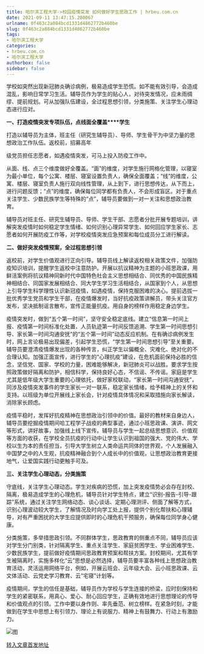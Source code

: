 ```yaml
---
title: 哈尔滨工程大学->校园疫情突发 如何做好学生思政工作 | hrbeu.com.cn
date: 2021-09-11 13:47:15.280067
urlname: 0f463c2a084bcd1331d4862772b460be
slug: 0f463c2a084bcd1331d4862772b460be
tags: 
- 哈尔滨工程大学
categories:
- hrbeu.com.cn
- 哈尔滨工程大学
authorbox: false
sidebar: false
---
```

学校如突然出现新冠肺炎确诊病例，极易造成学生恐慌。如不能有效引导，会造成混乱，影响日常学习生活。辅导员作为学生的贴心人，对待突发情况，应未雨绸缪、提前规划。可从加强队伍建设，全过程思想引领，分类施策、关注学生心理动态进行应对。 

**一、打造疫情突发专项队伍，点线面全覆盖****学生** 

打造以辅导员为主体，班主任（研究生辅导员）、导师、学生骨干为中坚力量的思想政治工作队伍。返校前，招募高年
<!--more-->
级党员担任志愿者，如遇疫情突发，可马上投入防疫工作中。 

从面、线、点三个维度做好全覆盖。“面”的维度，对学生施行网格化管理，以寝室为最小单位，每个公寓、楼层、寝室设置负责人，确保全面覆盖；“线”的维度，公寓、楼层、寝室负责人施行双向线性管理，从上到下，进行思想传达，从下而上，进行问题反馈；“点”的维度，确保每位同学都有负责人，不会形成盲区。对于重点关注学生、少数民族学生等特殊的“点”，辅导员要做到一对一关注和思想政治教育。 

辅导员对班主任、研究生辅导员、导师、学生干部、志愿者分批开展专题培训，讲解突发疫情时如何稳定学生情绪、如何识别心理异常学生、如何回应学生家长、志愿者如何开展防疫工作等，对学校疫情突发应急预案和每位成员分工进行解读。 

**二、做好突发疫情预案，全过程思想引领** 

返校前，对学生价值观进行正向引导。辅导员线上解读返校相关政策文件，加强防疫知识培训，提醒学生返校中注意防护。开展以抗议精神为主题的小班思政课，用鲜活案例将抗议精神同新时代中国特色社会主义思想相结合、同优秀的中国民族精神相结合、同国家发展相结合、同大学生学习生活相结合，从国家到个人，从思想上引导学生科学理性认识新冠疫情，如遇疫情，保持克服困难的决心。提前选拔一批优秀学生党员和学生干部，在疫情爆发时，当好抗疫政策讲解员，带头关注官方发布，坚决抵制谣言散布，宣传正能量抗疫。用自身的榜样作用稳定身边学生。 

疫情突发时，做到“五个第一时间”，坚守安全稳定底线。建立“信息第一时间上报、疫情第一时间标准化处置、人员轨迹第一时间反馈追溯、学生第一时间思想引导、家长第一时间沟通安抚”的“五个第一时间”动态反应机制。在有确诊病例发生时，网上言论极易出现偏差，引起学生恐慌，“学生第一时间思想引导”至关重要。辅导员要澄清疫情爆发出现的各种传言，纠正学生以偏概全、灾难化、绝对化的不合理认知。加强正面宣传，进行学生的“心理抗疫”建设，在危机面前保持必胜的信念，坚信党、国家、学校的力量，困难能够解决，新冠肺炎可以战胜。要求学生按照政策做好隔离和防护，相信科学，保持良好心态，不信谣、不传谣。家庭是学生尤其是低年级大学生重要的心理依托，做好家校联动，“家长第一时间沟通安抚”，同涉及疫情突发事件的学生家长一对一联系，稳定家长情绪，给予精神上的关怀和支持。以班级为单位开展线上家长会，针对疫情具体情况和采取措施向家长解读，消除家长顾虑。 

疫情平稳时，发挥好抗疫精神在思想政治引领中的价值。最好的教材来自身边人，辅导员要挖掘疫情期间哈工程学子战疫的典型事迹，通过小班思政课、演讲、网文等形式，讲好故事，加强线上线下宣传。辅导员与学生一起总结思想意识、价值观等方面的收获，在学校全员抗疫的行动中让学生认识到祖国的强大、党的伟大、学校以生为本的责任担当，引导大学生树立人类命运共同体的世界观，个人发展融入中国梦之中的人生观，抗疫精神融合到个人成长中的价值观，让思想政治教育更接地气，让爱国实践行动更触手可及。 

**三、关注学生心理动态，分类施策** 

守底线，关注学生心理动态。学生对疾病的恐慌，加上突发疫情势必会存在封校、隔离，极易造成学生的心理危机，辅导员针对学生特点，建立“识别-报告-引导-跟踪”系统，通过关注学生网络动态、谈心谈话、定期心理测评、侧面了解等方式，识别心理波动较大学生，了解情况及时向学工处上报，提供个别化帮扶和心理辅导，对有严重困扰的大学生应提供即时的心理危机干预服务，确保每位同学身心健康。 

分类施策，多举措思政引领。不同群体学生，思政教育的侧重点不同，辅导员应该对学生分门别类，针对隔离学生、重点关注学生、家庭贫困学生、学业困难学生、少数民族学生，提前做好疫情期间思政教育预案和帮扶方案。封校期间，尤其有学生被隔离时，实施多样化“云”思想是必然选择，辅导员要丰富各种线上思想政治教育活动，灵活运用网络平台，例如，开展云班会、云年级大会、云小班思政课、云文体活动、云党史学习教育、云“宅寝”计划等。 

疫情期间，学生的信任是基础，辅导员作为学校与学生连接的桥梁，应时刻保持和学生的紧密联系，用真心、爱心、耐心回应学生，正确有效地进行思想理论的传导和价值观点的引领。工作中要以身作则、率先垂范、树立榜样。在紧急时刻，才能做到在学生中思想上有引领力、理论上有说服力、精神上有鼓舞力、行动上有激励力。

![图](http://gongxue.cn/__local/6/80/29/156CCA50C0A0F01894289A8BA43_0CA93F99_142DF.jpg)

[转入文章首发地址](http://gongxue.cn/info/1015/67707.htm)